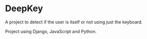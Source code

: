 # DeepKey
A project to detect if the user is itself or not using just the keyboard.

Project using Django, JavaScript and Python.
